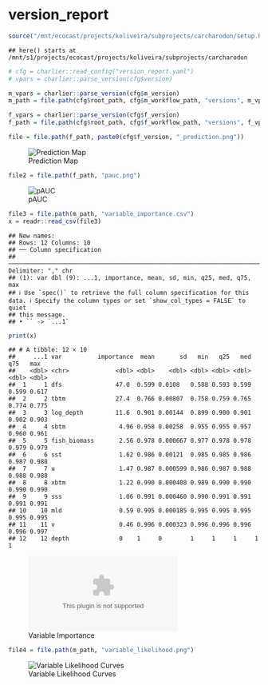 version_report
================

``` r
source("/mnt/ecocast/projects/koliveira/subprojects/carcharodon/setup.R")
```

    ## here() starts at /mnt/s1/projects/ecocast/projects/koliveira/subprojects/carcharodon

``` r
# cfg = charlier::read_config("version_report.yaml")
# vpars = charlier::parse_version(cfg$version)

m_vpars = charlier::parse_version(cfg$m_version)
m_path = file.path(cfg$root_path, cfg$m_workflow_path, "versions", m_vpars[["major"]], m_vpars[["minor"]], cfg$m_version)

f_vpars = charlier::parse_version(cfg$f_version)
f_path = file.path(cfg$root_path, cfg$f_workflow_path, "versions", f_vpars[["major"]], f_vpars[["minor"]], cfg$f_version)
```

``` r
file = file.path(f_path, paste0(cfg$f_version, "_prediction.png"))
```

<figure>
<img
src="/mnt/s1/projects/ecocast/projects/koliveira/subprojects/carcharodon/workflows/forecast_workflow/versions/v01/0003/v01.0003.08/v01.0003.08_prediction.png"
alt="Prediction Map" />
<figcaption aria-hidden="true">Prediction Map</figcaption>
</figure>

``` r
file2 = file.path(f_path, "pauc.png")
```

<figure>
<img
src="/mnt/s1/projects/ecocast/projects/koliveira/subprojects/carcharodon/workflows/forecast_workflow/versions/v01/0003/v01.0003.08/pauc.png"
alt="pAUC" />
<figcaption aria-hidden="true">pAUC</figcaption>
</figure>

``` r
file3 = file.path(m_path, "variable_importance.csv")
x = readr::read_csv(file3)
```

    ## New names:
    ## Rows: 12 Columns: 10
    ## ── Column specification
    ## ──────────────────────────────────────────────────────────────────────────────────────────────────────────────────────── Delimiter: "," chr
    ## (1): var dbl (9): ...1, importance, mean, sd, min, q25, med, q75, max
    ## ℹ Use `spec()` to retrieve the full column specification for this data. ℹ Specify the column types or set `show_col_types = FALSE` to quiet
    ## this message.
    ## • `` -> `...1`

``` r
print(x)
```

    ## # A tibble: 12 × 10
    ##     ...1 var          importance  mean       sd   min   q25   med   q75   max
    ##    <dbl> <chr>             <dbl> <dbl>    <dbl> <dbl> <dbl> <dbl> <dbl> <dbl>
    ##  1     1 dfs               47.0  0.599 0.0108   0.588 0.593 0.599 0.599 0.617
    ##  2     2 tbtm              27.4  0.766 0.00807  0.758 0.759 0.765 0.774 0.775
    ##  3     3 log_depth         11.6  0.901 0.00144  0.899 0.900 0.901 0.902 0.903
    ##  4     4 sbtm               4.96 0.958 0.00258  0.955 0.955 0.957 0.960 0.961
    ##  5     5 fish_biomass       2.56 0.978 0.000667 0.977 0.978 0.978 0.979 0.979
    ##  6     6 sst                1.62 0.986 0.00121  0.985 0.985 0.986 0.987 0.988
    ##  7     7 u                  1.47 0.987 0.000599 0.986 0.987 0.988 0.988 0.988
    ##  8     8 xbtm               1.22 0.990 0.000408 0.989 0.990 0.990 0.990 0.990
    ##  9     9 sss                1.06 0.991 0.000460 0.990 0.991 0.991 0.991 0.991
    ## 10    10 mld                0.59 0.995 0.000185 0.995 0.995 0.995 0.995 0.995
    ## 11    11 v                  0.46 0.996 0.000323 0.996 0.996 0.996 0.996 0.997
    ## 12    12 depth              0    1     0        1     1     1     1     1

<figure>
<embed
src="/mnt/s1/projects/ecocast/projects/koliveira/subprojects/carcharodon/workflows/modeling_workflow/versions/v01/000/v01.000.08/variable_importance.csv" />
<figcaption aria-hidden="true">Variable Importance</figcaption>
</figure>

``` r
file4 = file.path(m_path, "variable_likelihood.png")
```

<figure>
<img
src="/mnt/s1/projects/ecocast/projects/koliveira/subprojects/carcharodon/workflows/modeling_workflow/versions/v01/000/v01.000.08/variable_likelihood.png"
alt="Variable Likelihood Curves" />
<figcaption aria-hidden="true">Variable Likelihood Curves</figcaption>
</figure>
